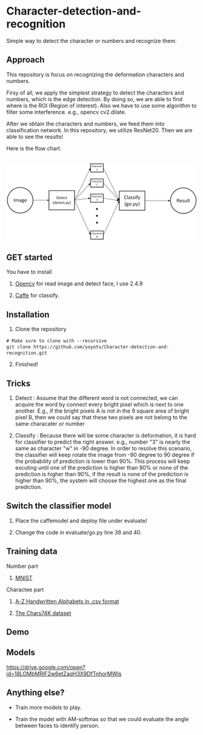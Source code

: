 # Character-detection-and-recognition
Simple way to detect the character or numbers and recognize them.


## Approach 

This repository is focus on recognizing the deformation characters and numbers.

  Firsy of all, we apply the simplest strategy to detect the characters and numbers, which is the edge detection. By doing so, we are able to find where is the ROI (Region of interest). Also we have to use some algorithm to filter some interference. e.g., opencv cv2.dilate.
  
  After we obtain the characters and numbers, we feed them into classification network. In this repository, we utilize ResNet20. Then we are able to see the results!
  
Here is the flow chart.

   <img src="https://raw.githubusercontent.com/yoyotv/Character-detection-and-recognition/master/figures/cha.jpg" >
  
## GET started

You have to install

1. [Opencv](https://opencv.org/)  for read image and detect face, I use 2.4.9

2.  [Caffe](https://github.com/BVLC/caffe) for classify.

## Installation

1. Clone the repository
  ```Shell
  # Make sure to clone with --recursive
  git clone https://github.com/yoyotv/Character-detection-and-recognition.git
  ```

2. Finished!

## Tricks

1. Detect : Assume that the different word is not connected, we can acquire the word by connect every bright pixel which is next to one another. E.g., if the bright pixels A is not in the 9 square area of bright pixel B, then we could say that these two pixels are not belong to the same characater or number

2. Classify : Because there will be some character is deformation, it is hard for classifier to predict the right answer. e.g., number "3" is  nearly the same as character "w" in -90 degree. In order to resolve this scenario, the classifier will keep rotate the image from -90 degree to 90 degree if the probability of prediction is lower than 90%. This process will keep excuting until one of the prediction is higher than 90% or none of the prediction is higher than 90%, if the result is none of the prediction is higher than 90%, the system will choose the highest one as the final prediction.

## Switch the classifier model 

1. Place the caffemodel and deploy file under evaluate/

2. Change the code in evaluate/go.py line 38 and 40.

## Training data

Number part
1. [MNIST](http://yann.lecun.com/exdb/mnist/)

Charactee part
1. [A-Z Handwritten Alphabets in .csv format](https://www.kaggle.com/sachinpatel21/az-handwritten-alphabets-in-csv-format)

2. [The Chars74K dataset](http://www.ee.surrey.ac.uk/CVSSP/demos/chars74k/)

## Demo



## Models

https://drive.google.com/open?id=18LOMbMRIF2w6etZaqH3X9DfTnhorMWIs

## Anything else?

* Train more models to play.

* Train the model with AM-softmax so that we could evaluate the angle between faces to identify person.

